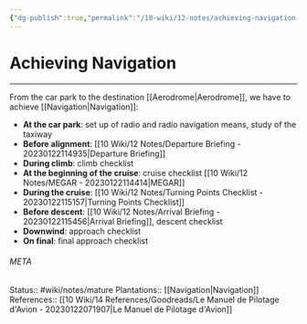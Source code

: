 ```yaml
---
{"dg-publish":true,"permalink":"/10-wiki/12-notes/achieving-navigation-20230122115853/"}
---
```


# Achieving Navigation
---
From the car park to the destination [[Aerodrome\|Aerodrome]], we have to achieve [[Navigation\|Navigation]]:
- **At the car park**: set up of radio and radio navigation means, study of the taxiway
- **Before alignment**: [[10 Wiki/12 Notes/Departure Briefing - 20230122114935\|Departure Briefing]]
- **During climb**: climb checklist
- **At the beginning of the cruise**: cruise checklist [[10 Wiki/12 Notes/MEGAR - 20230122114414\|MEGAR]]
- **During the cruise**: [[10 Wiki/12 Notes/Turning Points Checklist - 20230122115157\|Turning Points Checklist]]
- **Before descent**: [[10 Wiki/12 Notes/Arrival Briefing - 20230122115456\|Arrival Briefing]], descent checklist
- **Downwind**: approach checklist
- **On final**: final approach checklist



###### META
Status:: #wiki/notes/mature 
Plantations:: [[Navigation\|Navigation]]
References:: [[10 Wiki/14 References/Goodreads/Le Manuel de Pilotage d'Avion - 20230122071907\|Le Manuel de Pilotage d'Avion]]
